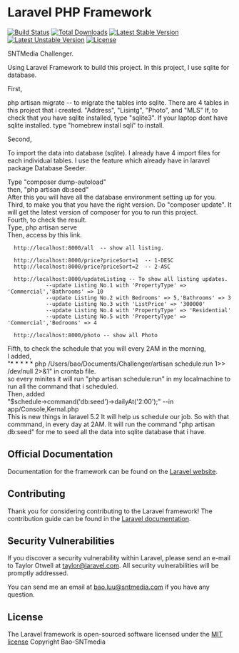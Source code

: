 # Laravel PHP Framework

[![Build Status](https://travis-ci.org/laravel/framework.svg)](https://travis-ci.org/laravel/framework)
[![Total Downloads](https://poser.pugx.org/laravel/framework/d/total.svg)](https://packagist.org/packages/laravel/framework)
[![Latest Stable Version](https://poser.pugx.org/laravel/framework/v/stable.svg)](https://packagist.org/packages/laravel/framework)
[![Latest Unstable Version](https://poser.pugx.org/laravel/framework/v/unstable.svg)](https://packagist.org/packages/laravel/framework)
[![License](https://poser.pugx.org/laravel/framework/license.svg)](https://packagist.org/packages/laravel/framework)

SNTMedia Challenger. 
 
<p>Using Laravel Framework to build this project. 
In this project, I use sqlite for database. </p>
<p>First,</p>
  <p>php artisan migrate   -- to migrate the tables into sqlite. There are 4 tables in this project that i created. "Address", "Lisintg", "Photo", and "MLS"
  If, to check that you have sqlite installed, type "sqlite3". 
  If your laptop dont have sqlite installed. type "homebrew install sqli" to install. </p>
<p>Second,</p> 
  <p>To import the data into database (sqlite). I already have 4 import files for each individual tables. I use the feature which already have in laravel package Database Seeder. </p>
  Type  "composer dump-autoload" </br>
  then, "php artisan db:seed" </br>
  After this you will have all the database environment setting up for you. 
Third, to make you that you have the right version. Do "composer update". It will get the latest version of composer for you to run this project.</br>
Fourth, to check the result. </br>
  Type, php artisan serve </br>
  Then, access by this link. 
  
      http://localhost:8000/all  -- show all listing.
      
      http://localhost:8000/price?priceSort=1  -- 1-DESC
      http://localhost:8000/price?priceSort=2  -- 2-ASC
      
      http://localhost:8000/updateListing -- To show all listing updates. 
                --update Listing No.1 with 'PropertyType' => 'Commercial','Bathrooms' => 10
                --update Listing No.2 with Bedrooms' => 5,'Bathrooms' => 3
                --update Listing No.3 with 'ListPrice' => '300000'
                --update Listing No.4 with 'PropertyType' => 'Residential'
                --update Listing No.5 with 'PropertyType' => 'Commercial','Bedrooms' => 4
      
      http://localhost:8000/photo -- show all Photo
      
Fifth, to check the schedule that you will every 2AM in the morning, </br>
  I added, </br>
    "* * * * * php /Users/bao/Documents/Challenger/artisan schedule:run 1>> /dev/null 2>&1" in crontab file. </br>
    so every minites it will run "php artisan schedule:run" in my localmachine to run all the command that i scheduled. </br>
  Then, added </br>
    "$schedule->command('db:seed')->dailyAt('2:00');" --in app/Console,Kernal.php </br>
  This is new things in laravel 5.2 It will help us schedule our job. So with that commmand, in every day at 2AM. It will run the command "php artisan db:seed" for me to seed all the data into sqlite database that i have.  </br>
      

## Official Documentation

Documentation for the framework can be found on the [Laravel website](http://laravel.com/docs).

## Contributing

Thank you for considering contributing to the Laravel framework! The contribution guide can be found in the [Laravel documentation](http://laravel.com/docs/contributions).

## Security Vulnerabilities

If you discover a security vulnerability within Laravel, please send an e-mail to Taylor Otwell at taylor@laravel.com. All security vulnerabilities will be promptly addressed.

You can send me an email at bao.luu@sntmedia.com if you have any question.

## License

The Laravel framework is open-sourced software licensed under the [MIT license](http://opensource.org/licenses/MIT)
Copyright Bao-SNTmedia
